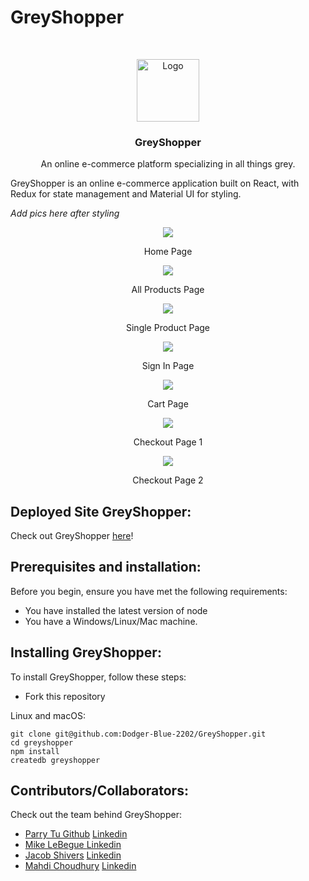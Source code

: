 # GreyShopper

<!-- PROJECT LOGO -->
<br />
<p align="center">
  <a href="https://www.fullstackacademy.com/">
    <img src="https://media.glassdoor.com/sqll/980700/fullstack-academy-squareLogo-1634676275302.png" alt="Logo" width="100" height="100">
  </a>

  <h3 align="center">GreyShopper</h3>

  <p align="center">
    An online e-commerce platform specializing in all things grey.
    <br />

GreyShopper is an online e-commerce application built on React, with Redux for state management and Material UI for styling.

<!-- PROJECT DEMO GIF, AND IMAGES SHOULD BE PUT HERE -->

_</b> Add pics here after styling_ </b>

<p align='center'/>
<img style="max-width:800px" src="https://imgur.com/QX8As8z"/>
<p align='center'>Home Page</p>

<p align='center'/>
<img style="max-width:800px" src="https://imgur.com/WOUnYaD"/>
<p align='center'>All Products Page</p>

<p align='center'/>
<img style="max-width:800px" src="https://imgur.com/Hif1WUY"/>
<p align='center'>Single Product Page</p>

<p align='center'/>
<img style="max-width:800px" src="https://imgur.com/vP4mIug"/>
<p align='center'>Sign In Page</p>

<p align='center'/>
<img style="max-width:800px" src="https://imgur.com/MS3ABtI"/>
<p align='center'>Cart Page</p>

<p align='center'/>
<img style="max-width:800px" src="https://imgur.com/87PxjXx"/>
<p align='center'>Checkout Page 1</p>

<p align='center'/>
<img style="max-width:800px" src="https://imgur.com/wAwdzf7"/>
<p align='center'>Checkout Page 2</p>

## Deployed Site GreyShopper:

Check out GreyShopper <a href="https://greyshopper.herokuapp.com">here</a>!

## Prerequisites and installation:

Before you begin, ensure you have met the following requirements:

- You have installed the latest version of node
- You have a Windows/Linux/Mac machine.

## Installing GreyShopper:

To install GreyShopper, follow these steps:

- Fork this repository

Linux and macOS:

```
git clone git@github.com:Dodger-Blue-2202/GreyShopper.git
cd greyshopper
npm install
createdb greyshopper
```

## Contributors/Collaborators:

Check out the team behind GreyShopper:

- [Parry Tu Github](https://github.com/ParryTu) [Linkedin](http://linkedin.com/in/parryt/)
- [Mike LeBegue ](https://github.com/MikeLeBe19)[Linkedin](https://www.linkedin.com/in/mike-lebegue/)
- [Jacob Shivers](https://github.com/jtshivers) [Linkedin](https://www.linkedin.com/in/jacob-shivers/)
- [Mahdi Choudhury](https://github.com/mc5368) [Linkedin](https://www.linkedin.com/in/mahdichoudhury/)
